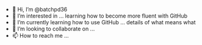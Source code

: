 - 👋 Hi, I’m @batchpd36
- 👀 I’m interested in ... learning how to become more fluent with GitHub
- 🌱 I’m currently learning how to use GitHub ... details of what means what
- 💞️ I’m looking to collaborate on ...
- 📫 How to reach me ...

<!---
batchpd36/batchpd36 is a ✨ special ✨ repository because its `README.md` (this file) appears on your GitHub profile.
You can click the Preview link to take a look at your changes.
--->
